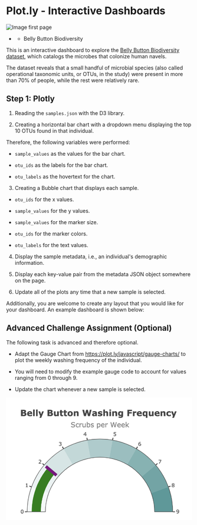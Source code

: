 # Plot.ly - Interactive Dashboards 

![Image first page](Images/bacteria_port.png)

* * Belly Button Biodiversity

This is an interactive dashboard to explore the [Belly Button Biodiversity dataset](http://robdunnlab.com/projects/belly-button-biodiversity/), which catalogs the microbes that colonize human navels.

The dataset reveals that a small handful of microbial species (also called operational taxonomic units, or OTUs, in the study) were present in more than 70% of people, while the rest were relatively rare.

## Step 1: Plotly

1. Reading the `samples.json` with the D3 library.

2. Creating a horizontal bar chart with a dropdown menu displaying the top 10 OTUs found in that individual.

Therefore, the following variables were performed:

* `sample_values` as the values for the bar chart.

* `otu_ids` as the labels for the bar chart.

* `otu_labels` as the hovertext for the chart.

 

3. Creating a Bubble chart that displays each sample.

* `otu_ids` for the x values.

* `sample_values` for the y values.

* `sample_values` for the marker size.

* `otu_ids` for the marker colors.

* `otu_labels` for the text values.




4. Display the sample metadata, i.e., an individual's demographic information.

5. Display each key-value pair from the metadata JSON object somewhere on the page.



6. Update all of the plots any time that a new sample is selected.

Additionally, you are welcome to create any layout that you would like for your dashboard. An example dashboard is shown below:



## Advanced Challenge Assignment (Optional)

The following task is advanced and therefore optional.

* Adapt the Gauge Chart from <https://plot.ly/javascript/gauge-charts/> to plot the weekly washing frequency of the individual.

* You will need to modify the example gauge code to account for values ranging from 0 through 9.

* Update the chart whenever a new sample is selected.

![Weekly Washing Frequency Gauge](Images/gauge.png)



